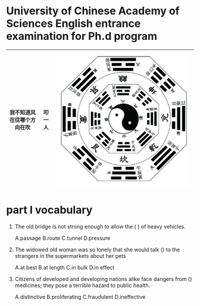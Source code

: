  
# University of Chinese Academy of Sciences English entrance examination for Ph.d program

 | 我不知道风在往哪个方向在吹|  叩一人|![](https://github.com/gc13141112/myEnglishlearn/raw/master/image/bg.png)|
 | ------------- |:-------------:|-----:|

# part I vocabulary

1. The old bridge is not strong enough to allow the (    ) of heavy vehicles.

    A.passage   B.route    C.tunnel    D.pressure

2. The widowed old woman was so lonely that she would talk () to the strangers in the supermarkets about her pets

   A.at best   B.at length    C.in bulk    D.in effect
   
3. Citizens of developed and developing nations alike face dangers from () medicines; they pose a terrible hazard to public health.

   A.distinctive   B.proliferating    C.fraudulent    D.ineffective
   
